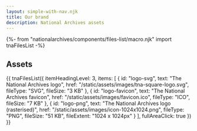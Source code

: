 ```yaml
---
layout: simple-with-nav.njk
title: Our brand
description: National Archives assets
---
```


{%- from "nationalarchives/components/files-list/macro.njk" import tnaFilesList -%}

## Assets

{{ tnaFilesList({
  itemHeadingLevel: 3,
  items: [
    {
      id: "logo-svg",
      text: "The National Archives logo",
      href: "/static/assets/images/tna-square-logo.svg",
      fileType: "SVG",
      fileSize: "3 KB"
    },
    {
      id: "logo-favicon",
      text: "The National Archives favicon",
      href: "/static/assets/images/favicon.ico",
      fileType: "ICO",
      fileSize: "7 KB"
    },
    {
      id: "logo-png",
      text: "The National Archives logo (rasterised)",
      href: "/static/assets/images/icon-1024x1024.png",
      fileType: "PNG",
      fileSize: "51 KB",
      fileExtent: "1024 x 1024px"
    }
  ],
  fullAreaClick: true
}) }}
